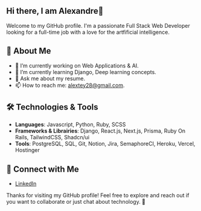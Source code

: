 ## Hi there, I am Alexandre👋

Welcome to my GitHub profile. I'm a passionate Full Stack Web Developer looking for a full-time job with a love for the artfificial intelligence.

## 🚀 About Me

- 🔭 I’m currently working on Web Applications & AI.
- 🌱 I’m currently learning Django, Deep learning concepts.
- 💬 Ask me about my resume.
- 📫 How to reach me: [alextey28@gmail.com](alextey28@gmail.com).

## 🛠️ Technologies & Tools

- **Languages**: Javascript, Python, Ruby, SCSS
- **Frameworks & Librairies**: Django, React.js, Next.js, Prisma, Ruby On Rails, TailwindCSS, Shadcn/ui
- **Tools**: PostgreSQL, SQL, Git, Notion, Jira, SemaphoreCI, Heroku, Vercel, Hostinger

## 🤝 Connect with Me

- [LinkedIn](https://www.linkedin.com/in/alexandre-teyssier/L)

Thanks for visiting my GitHub profile! Feel free to explore and reach out if you want to collaborate or just chat about technology. 🚀

<!--
I am a Software Engineer for almost 3 years, I am passionate about data and artificial intelligence, with solid experience in the tech industry acquired during my studies and professional projects. After completing a curriculum in Application Development (level 6 bac+3/4), I decided to resume my studies to specialize in Data & AI Engineering. Starting in October 2024, I will have the opportunity to apply my skills in a company through a work-study program. 💻

- 🔭 I’m currently working on my Data & IA Skills, also I start a cursus in Data & IA Engineering at Wild Code School. 
- 👯 I’m looking to an internship for October 2024 to master my Data & IA Skills.
- 💬 Ask me about my resume or click the link in my bio to see my portfolio if you want more information
- 📫 How to reach me: alextey28@gmail.com


I’m currently learning SQL for Big Data and Python advanced stuff to apply my skills in Deep Learning, Machine Learning, Data & IA.
 -->
<!--
**Alex-Teyss/Alex-Teyss** is a ✨ _special_ ✨ repository because its `README.md` (this file) appears on your GitHub profile.

Here are some ideas to get you started:

- 🌱 
- 💬 Ask me about ...
- 📫 How to reach me: ...
-->
